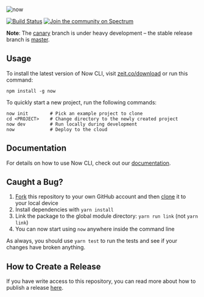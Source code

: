 ![now](https://assets.zeit.co/image/upload/v1542240976/repositories/now-cli/now-cli-repo-banner-v2.png)

[![Build Status](https://circleci.com/gh/zeit/now-cli.svg?&style=shield)](https://circleci.com/gh/zeit/workflows/now-cli)
[![Join the community on Spectrum](https://withspectrum.github.io/badge/badge.svg)](https://spectrum.chat/zeit)

**Note**: The [canary](https://github.com/zeit/now-cli/tree/canary) branch is under heavy development – the stable release branch is [master](https://github.com/zeit/now-cli/tree/master).

## Usage

To install the latest version of Now CLI, visit [zeit.co/download](https://zeit.co/download) or run this command:

```
npm install -g now
```

To quickly start a new project, run the following commands:

```
now init        # Pick an example project to clone
cd <PROJECT>    # Change directory to the newly created project
now dev         # Run locally during development
now             # Deploy to the cloud
```

## Documentation

For details on how to use Now CLI, check out our [documentation](https://zeit.co/docs).

## Caught a Bug?

1. [Fork](https://help.github.com/articles/fork-a-repo/) this repository to your own GitHub account and then [clone](https://help.github.com/articles/cloning-a-repository/) it to your local device
2. Install dependencies with `yarn install`
3. Link the package to the global module directory: `yarn run link` (not `yarn link`)
4. You can now start using `now` anywhere inside the command line

As always, you should use `yarn test` to run the tests and see if your changes have broken anything.

## How to Create a Release

If you have write access to this repository, you can read more about how to publish a release [here](https://github.com/zeit/now-cli/wiki/Creating-a-Release).
